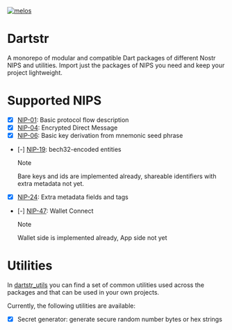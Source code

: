 [![melos](https://img.shields.io/badge/maintained%20with-melos-f700ff.svg?style=flat-square)](https://github.com/invertase/melos)

# Dartstr

A monorepo of modular and compatible Dart packages of different Nostr NIPS and utilities.
Import just the packages of NIPS you need and keep your project lightweight.

# Supported NIPS

- [x] [NIP-01](/packages/nip01/README.md): Basic protocol flow description
- [x] [NIP-04](/packages/nip04/README.md): Encrypted Direct Message
- [x] [NIP-06](/packages/nip06/README.md): Basic key derivation from mnemonic seed phrase
- [-] [NIP-19](/packages/nip19/README.md): bech32-encoded entities
  > [!NOTE]
  > Bare keys and ids are implemented already, shareable identifiers with extra metadata not yet.
- [x] [NIP-24](/packages/nip24/README.md): Extra metadata fields and tags
- [-] [NIP-47](/packages/nip47/README.md): Wallet Connect
  > [!NOTE]
  > Wallet side is implemented already, App side not yet

# Utilities

In [dartstr_utils](/packages/dartstr_utils/README.md) you can find a set of common utilities used across the packages and that can be used in your own projects.

Currently, the following utilities are available:

- [x] Secret generator: generate secure random number bytes or hex strings

